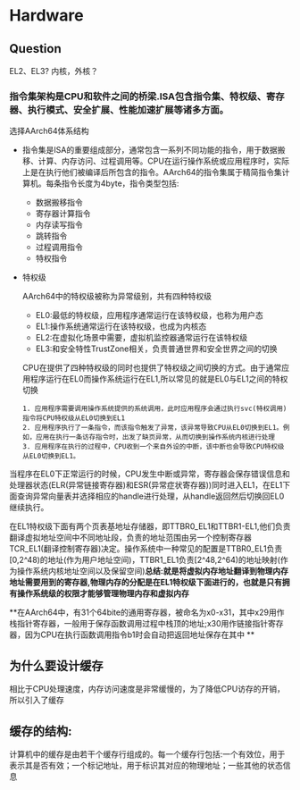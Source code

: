 # Hardware

## Question

EL2、EL3?
内核，外核？


###  指令集架构是CPU和软件之间的桥梁.ISA包含指令集、特权级、寄存器、执行模式、安全扩展、性能加速扩展等诸多方面。

选择AArch64体系结构

+ 指令集是ISA的重要组成部分，通常包含一系列不同功能的指令，用于数据搬移、计算、内存访问、过程调用等。CPU在运行操作系统或应用程序时，实际上是在执行他们被编译后所包含的指令。AArch64的指令集属于精简指令集计算机。每条指令长度为4byte，指令类型包括:
     + 数据搬移指令
     + 寄存器计算指令
     + 内存读写指令
     + 跳转指令
     + 过程调用指令
     + 特权指令
     

+ 特权级
  
  AArch64中的特权级被称为异常级别，共有四种特权级
     
     + EL0:最低的特权级，应用程序通常运行在该特权级，也称为用户态
     + EL1:操作系统通常运行在该特权级，也成为内核态
     + EL2:在虚拟化场景中需要，虚拟机监控器通常运行在该特权级
     + EL3:和安全特性TrustZone相关，负责普通世界和安全世界之间的切换

  CPU在提供了四种特权级的同时也提供了特权级之间切换的方式。由于通常应用程序运行在EL0而操作系统运行在EL1,所以常见的就是EL0与EL1之间的特权切换

      1. 应用程序需要调用操作系统提供的系统调用，此时应用程序会通过执行svc(特权调用)指令将CPU特权级从EL0切换到EL1
      2. 应用程序执行了一条指令，而该指令触发了异常，该异常导致CPU从EL0切换到EL1。例如，应用在执行一条访存指令时，出发了缺页异常，从而切换到操作系统内核进行处理
      3. 应用程序在执行的过程中，CPU收到一个来自外设的中断，该中断也会导致CPU特权级从EL0切换到EL1。
  

当程序在EL0下正常运行的时候，CPU发生中断或异常，寄存器会保存错误信息和处理器状态(ELR(异常链接寄存器)和ESR(异常症状寄存器))同时进入EL1，在EL1下面查询异常向量表并选择相应的handle进行处理，从handle返回然后切换回EL0继续执行。


在EL1特权级下面有两个页表基地址存储器，即TTBR0_EL1和TTBR1-EL1,他们负责翻译虚拟地址空间中不同地址段，负责的地址范围由另一个控制寄存器TCR_EL1(翻译控制寄存器)决定。操作系统中一种常见的配置是TTBR0_EL1负责[0,2^48)的地址(作为用户地址空间)，TTBR1_EL1负责[2^48,2^64)的地址映射(作为操作系统内核地址空间以及保留空间)**总结:就是将虚拟内存地址翻译到物理内存地址需要用到的寄存器,物理内存的分配是在EL1特权级下面进行的，也就是只有拥有操作系统级的权限才能够管理物理内存和虚拟内存**


**在AArch64中，有31个64bite的通用寄存器，被命名为x0-x31，其中x29用作栈指针寄存器，一般用于保存函数调用过程中栈顶的地址;x30用作链接指针寄存器，因为CPU在执行函数调用指令b1时会自动把返回地址保存在其中 **


## 为什么要设计缓存

   相比于CPU处理速度，内存访问速度是非常缓慢的，为了降低CPU访存的开销，所以引入了缓存

##  缓存的结构:


  计算机中的缓存是由若干个缓存行组成的。每一个缓存行包括:一个有效位，用于表示其是否有效；一个标记地址，用于标识其对应的物理地址；一些其他的状态信息 